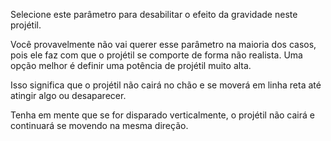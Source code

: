 Selecione este parâmetro para desabilitar o efeito da gravidade neste projétil.

Você provavelmente não vai querer esse parâmetro na maioria dos casos, pois ele faz com que o projétil se comporte de forma não realista.
Uma opção melhor é definir uma potência de projétil muito alta.

Isso significa que o projétil não cairá no chão e se moverá em linha reta até atingir algo ou desaparecer.

Tenha em mente que se for disparado verticalmente, o projétil não cairá e continuará se movendo na mesma direção.